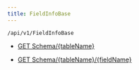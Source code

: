 ```yaml
---
title: FieldInfoBase
---
```


```http
/api/v1/FieldInfoBase
```




* [GET Schema/{tableName}](v1FieldInfoBase_GetCustomFieldInfoList.md)

* [GET Schema/{tableName}/{fieldName}](v1FieldInfoBase_GetCustomFieldInfo.md)